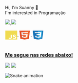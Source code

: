  <p>Hi, I'm Suanny 🌸 <br>I'm interested in Programação
  <p/>
 
 <div>
   <a href="https://github.com/suannybarbosa">
   <img height="180em" src="https://github-readme-stats.vercel.app/api?username=suannybarbosa&show_icons=true&theme=buefy&include_all_commits=true&count_private=true"/>
   <img height="180em" src="https://github-readme-stats.vercel.app/api/top-langs/?username=suannybarbosa&layout=compact&langs_count=6&theme=buefy"/>
</div>
  
  
<div style="display: inline_block"><br>
  <img align="center" alt="Js" height="30" width="40" src="https://raw.githubusercontent.com/devicons/devicon/master/icons/javascript/javascript-plain.svg">
  <img align="center" alt="HTML" height="30" width="40" src="https://raw.githubusercontent.com/devicons/devicon/master/icons/html5/html5-original.svg">
  <img align="center" alt="CSS" height="30" width="40" src="https://raw.githubusercontent.com/devicons/devicon/master/icons/css3/css3-original.svg">
</div>
 
 <br>
 
  ### Me segue nas redes abaixo!
 
<div> 
  <a href = "mailto:suhannybarbosass@gmail.com"><img src="https://img.shields.io/badge/-Gmail-%23333?style=for-the-badge&logo=gmail&logoColor=white" target="_blank"></a>
  <a href="https://www.linkedin.com/in/suanny-barbosa-60b928261/" target="_blank"><img src="https://img.shields.io/badge/-LinkedIn-%230077B5?style=for-the-badge&logo=linkedin&logoColor=white" target="_blank"></a> 
 
  ![Snake animation](https://github.com/devemdobro/devemdobro/blob/output/github-contribution-grid-snake.svg)

</div>
